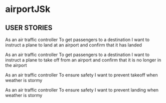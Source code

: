 # airportJSk

## USER STORIES
As an air traffic controller
To get passengers to a destination
I want to instruct a plane to land at an airport and confirm that it has landed

As an air traffic controller
To get passengers to a destination
I want to instruct a plane to take off from an airport and confirm that it is no longer in the airport

As an air traffic controller
To ensure safety
I want to prevent takeoff when weather is stormy

As an air traffic controller
To ensure safety
I want to prevent landing when weather is stormy
